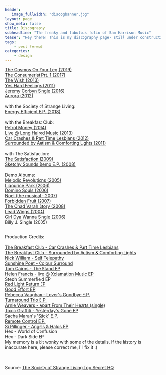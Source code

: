 ```yaml
---
header:
   image_fullwidth: "discogbanner.jpg"
layout: page
show_meta: false
title: Discography
subheadline: "The freaky and fabulous folio of Sam Harrison Music"
teaser: "Hey there! This is my discography page- still under construction as the crow flies, but on the way!!! "
tags:
    - post format
categories:
    - design 
---
```

<!--more-->
 <a href="http://samharrisonmusic.com/pages/discog/cosmos/">The Cosmos On Your Leg (2019)</a><br>
 <a href="http://samharrisonmusic.com/pages/discog/theconsumerist/">The Consumerist Prt. 1 (2017)</a><br>
  <a href="http://samharrisonmusic.com/pages/discog/thewish/">The Wish (2013)</a><br>
 <a href="http://samharrisonmusic.com/pages/discog/yeshardfeelings/">Yes Hard Feelings (2011)</a><br>
  <a href="http://samharrisonmusic.com/pages/discog/ifeellikejeremycorbyn/">Jeremy Corbyn Single (2016)</a><br>
  <a href="http://samharrisonmusic.com/pages/discog/aurora/">Aurora (2012)</a><br><br>
  with the Society of Strange Living:<br>
 <a href="http://samharrisonmusic.com/pages/discog/energyefficientep/">Energy Efficient E.P. (2018)</a><br><br>
  with the Breakfast Club:<br>
  <a href="http://samharrisonmusic.com/pages/discog/breakfastclub/petrolmoney/">Petrol Money (2014)</a><br>
    <a href="http://samharrisonmusic.com/pages/discog/breakfastclub/liveatlonghairedmusic/">Live @ Long Haired Music (2013)</a><br>
  <a href="http://samharrisonmusic.com/pages/discog/breakfastclub/carcrashes/">Car Crashes & Part Time Lesbians (2012)</a><br>
  <a href="http://samharrisonmusic.com/pages/discog/breakfastclub/surroundedbyautism/">Surrounded by Autism & Comforting Lights (2011)</a><br><br>
   with The Satisfaction:<br>
   <a href="http://samharrisonmusic.com/pages/discog/thesatisfaction/album/">The Satisfaction (2009)</a><br>
   <a href="http://samharrisonmusic.com/pages/discog/thesatisfaction/demoes/">Sketchy Sounds Demo E.P. (2008)</a><br>
<br>
   Demo Albums:<br>
   <a href="http://samharrisonmusic.com/pages/discog/melodicrevolutions/">Melodic Revolutions (2005)</a><br>
   <a href="http://samharrisonmusic.com/pages/discog/liquoricepark/">Liqourice Park (2006)</a><br>
   <a href="http://samharrisonmusic.com/pages/discog/dominosouls/">Domino Souls (2006)</a><br>
   <a href="http://samharrisonmusic.com/pages/discog/noel/">Noel (the musical - 2007)</a><br>
   <a href="http://samharrisonmusic.com/pages/discog/forbiddenfruit/">Forbidden Fruit (2007)</a><br>
   <a href="http://samharrisonmusic.com/pages/discog/chadvarahstory/">The Chad Varah Story (2008)</a><br>
   <a href="http://samharrisonmusic.com/pages/discog/leadwings/">Lead Wings (2004)</a><br>
   <a href="http://samharrisonmusic.com/pages/discog/girldyawanna/">Girl Dya Wanna Single (2006)</a><br>
    Billy J. Single (2005)<br>
 
<br>
Production Credits:<br><br>
<a href="http://samharrisonmusic.com/pages/discog/breakfastclub/carcrashes/">The Breakfast Club - Car Crashes & Part Time Lesbians</a><br>
<a href="http://samharrisonmusic.com/pages/discog/breakfastclub/surroundedbyautism/">The Breakfast Club - Surrounded by Autism & Comforting Lights</a><br>
<a href="http://samharrisonmusic.com/pages/discog/artists/nickwilliam/">Nick William - Self Telepathy</a><br>
<a href="http://samharrisonmusic.com/pages/discog/artists/sunshinepoet/coloursurround/">Sunshine Poet - Colour Surround</a><br>
<a href="http://samharrisonmusic.com/pages/discog/artists/tomcairns/thestand/">Tom Cairns - The Stand EP</a><br>
<a href="http://samharrisonmusic.com/pages/discog/artists/helenfrancis/liveatxclamationstudios/">Helen Francis - live @ Xclamation Music EP</a><br>
Steph Summerfield EP<br>
<a href="http://samharrisonmusic.com/pages/discog/redlightreturn/">Red Light Return EP </a><br>
<a href="http://samharrisonmusic.com/pages/discog/artists/goodeffort/">Good Effort EP </a><br>
<a href="http://samharrisonmusic.com/pages/discog/artists/rebeccavaughan/">Rebecca Vaughan - Lover's Goodbye E.P.</a><br>
<a href="http://samharrisonmusic.com/pages/discog/artists/turnaroundtrio/">Turnaround Trio E.P.</a><br>
<a href="http://samharrisonmusic.com/pages/discog/artists/arnieweavers/">Arnie Weavers - Apart From Their Hearts (single)</a><br>
<a href="http://samharrisonmusic.com/pages/discog/artists/toxicgraffiti/">Toxic Graffiti - Yesterday's Gone EP</a><br>
<a href="http://samharrisonmusic.com/pages/discog/artists/sachamaran/">Sacha Maran's 'Stick' E.P. <br>
Remote Control E.P.<br>
<a href="http://samharrisonmusic.com/pages/discog/artists/sipillinger/">Si Pillinger - Angels & Halos EP</a><br>
Hex - World of Confusion<br>
Hex - Dark Side EP<br>
My memory is a bit wonky with some of the details. If the history is inaccurate here, please correct me, I'll fix it :)<br><br><br>

Source: [The Society of Strange Living Top Secret HQ](https://youtu.be/viif2vhaSUM)
